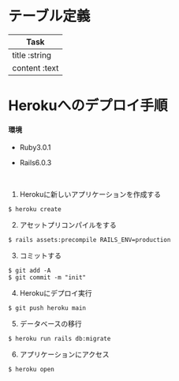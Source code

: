 # テーブル定義

|Task|
|------|
|title :string|
|content :text|

# Herokuへのデプロイ手順

#### 環境
+ Ruby3.0.1

+ Rails6.0.3


<br>

1. Herokuに新しいアプリケーションを作成する<br>
```
$ heroku create
```
2. アセットプリコンパイルをする<br>
```
$ rails assets:precompile RAILS_ENV=production
```
3. コミットする<br>
```
$ git add -A
$ git commit -m "init"
```
4. Herokuにデプロイ実行
```
$ git push heroku main
```
5. データベースの移行
```
$ heroku run rails db:migrate
```
6. アプリケーションにアクセス
```
$ heroku open
```